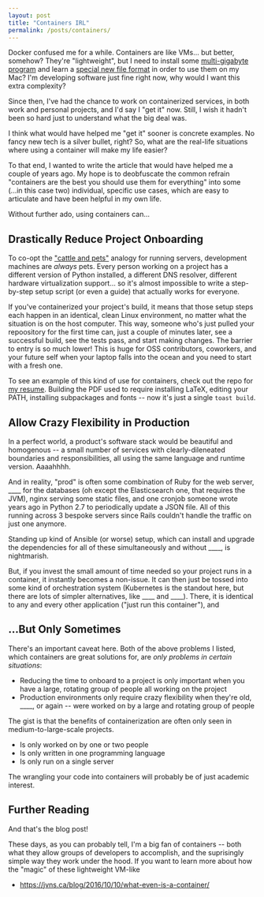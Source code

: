 ```yaml
---
layout: post
title: "Containers IRL"
permalink: /posts/containers/
---
```


Docker confused me for a while. Containers are like VMs... but better, somehow? They're "lightweight", but I need to install some [multi-gigabyte program](https://www.docker.com/products/docker-desktop/) and learn a [special new file format](https://docs.docker.com/engine/reference/builder/) in order to use them on my Mac? I'm developing software just fine right now, why would I want this extra complexity?

Since then, I've had the chance to work on containerized services, in both work and personal projects, and I'd say I "get it" now. Still, I wish it hadn't been so hard just to understand what the big deal was.

I think what would have helped me "get it" sooner is concrete examples. No fancy new tech is a silver bullet, right? So, what are the real-life situations where using a container will make my life easier?

To that end, I wanted to write the article that would have helped me a couple of years ago. My hope is to deobfuscate the common refrain "containers are the best you should use them for everything" into some (...in this case two) individual, specific use cases, which are easy to articulate and have been helpful in my own life.

Without further ado, using containers can...

## Drastically Reduce Project Onboarding

To co-opt the ["cattle and pets"](https://devops.stackexchange.com/questions/653/what-is-the-definition-of-cattle-not-pets) analogy for running servers, development machines are _always_ pets. Every person working on a project has a different version of Python installed, a different DNS resolver, different hardware virtualization support... so it's almost impossible to write a step-by-step setup script (or even a guide) that actually works for everyone.

If you've containerized your project's build, it means that those setup steps each happen in an identical, clean Linux environment, no matter what the situation is on the host computer. This way, someone who's just pulled your repoository for the first time can, just a couple of minutes later, see a successful build, see the tests pass, and start making changes. The barrier to entry is so much lower! This is huge for OSS contributors, coworkers, and your future self when your laptop falls into the ocean and you need to start with a fresh one.

To see an example of this kind of use for containers, check out the repo for [my resume](https://github.com/pickledish/resume). Building the PDF used to require installing LaTeX, editing your PATH, installing subpackages and fonts -- now it's just a single `toast build`.

## Allow Crazy Flexibility in Production

In a perfect world, a product's software stack would be beautiful and homogenous -- a small number of services with clearly-dileneated boundaries and responsibilities, all using the same language and runtime version. Aaaahhhh.

And in reality, "prod" is often some combination of Ruby for the web server, ____ for the databases (oh except the Elasticsearch one, that requires the JVM), nginx serving some static files, and one cronjob someone wrote years ago in Python 2.7 to periodically update a JSON file. All of this running across 3 bespoke servers since Rails couldn't handle the traffic on just one anymore.

Standing up kind of Ansible (or worse) setup, which can install and upgrade the dependencies for all of these simultaneously and without ____, is nightmarish.

But, if you invest the small amount of time needed so your project runs in a container, it instantly becomes a non-issue. It can then just be tossed into some kind of orchestration system (Kubernetes is the standout here, but there are lots of simpler alternatives, like ____ and ____). There, it is identical to any and every other application ("just run this container"), and

## ...But Only Sometimes

There's an important caveat here. Both of the above problems I listed, which containers are great solutions for, are _only problems in certain situations_:

* Reducing the time to onboard to a project is only important when you have a large, rotating group of people all working on the project
* Production environments only require crazy flexibility when they're old, ____, or again -- were worked on by a large and rotating group of people

The gist is that the benefits of containerization are often only seen in medium-to-large-scale projects.

* Is only worked on by one or two people
* Is only written in one programming language
* Is only run on a single server

The wrangling your code into containers will probably be of just academic interest.

## Further Reading

And that's the blog post!

These days, as you can probably tell, I'm a big fan of containers -- both what they allow groups of developers to accomplish, and the suprisingly simple way they work under the hood. If you want to learn more about how the "magic" of these lightweight VM-like

* https://jvns.ca/blog/2016/10/10/what-even-is-a-container/
